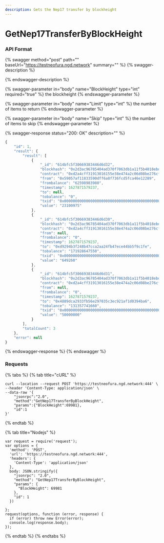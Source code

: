 ```yaml
---
description: Gets the Nep17 transfer by blockheight
---
```


# GetNep17TransferByBlockHeight

### API Format

{% swagger method="post" path="" baseUrl="https://testneofura.ngd.network" summary="" %}
{% swagger-description %}

{% endswagger-description %}

{% swagger-parameter in="body" name="BlockHeight" type="int" required="true" %}
the blockheight
{% endswagger-parameter %}

{% swagger-parameter in="body" name="Limit" type="int" %}
the number of items to return
{% endswagger-parameter %}

{% swagger-parameter in="body" name="Skip" type="int" %}
the number of items to skip
{% endswagger-parameter %}

{% swagger-response status="200: OK" description="" %}
```javascript
{
    "id": 1,
    "result": {
        "result": [
            {
                "_id": "614bfc5f30669383446d6d32",
                "blockhash": "0x2d3ac96785404ad370f7063db1a11f5b4018ebdd6b80754394360740bcc90c95",
                "contract": "0xd2a4cff31913016155e38e474a2c06d08be276cf",
                "from": "0x59057af11833590dff6a8f736fcd5fca46e12289",
                "frombalance": "62598983980",
                "timestamp": 1627871579237,
                "to": null,
                "tobalance": "0",
                "txid": "0x0000000000000000000000000000000000000000000000000000000000000000",
                "value": "23100975"
            },
            {
                "_id": "614bfc5f30669383446d6d30",
                "blockhash": "0x2d3ac96785404ad370f7063db1a11f5b4018ebdd6b80754394360740bcc90c95",
                "contract": "0xd2a4cff31913016155e38e474a2c06d08be276cf",
                "from": null,
                "frombalance": "0",
                "timestamp": 1627871579237,
                "to": "0xd9294b3f248b47cca2aa24fb47ece44bb5f9c1fe",
                "tobalance": "171928647550",
                "txid": "0x0000000000000000000000000000000000000000000000000000000000000000",
                "value": "649260"
            },
            {
                "_id": "614bfc5f30669383446d6d31",
                "blockhash": "0x2d3ac96785404ad370f7063db1a11f5b4018ebdd6b80754394360740bcc90c95",
                "contract": "0xd2a4cff31913016155e38e474a2c06d08be276cf",
                "from": null,
                "frombalance": "0",
                "timestamp": 1627871579237,
                "to": "0x4889dca2933fb56e297035c3ec921af1d0394ba6",
                "tobalance": "131357741660",
                "txid": "0x0000000000000000000000000000000000000000000000000000000000000000",
                "value": "50000000"
            }
        ],
        "totalCount": 3
    },
    "error": null
}
```
{% endswagger-response %}
{% endswagger %}

### Requests

{% tabs %}
{% tab title="cURL" %}
```
curl --location --request POST 'https://testneofura.ngd.network:444' \
--header 'Content-Type: application/json' \
--data-raw '{
    "jsonrpc":"2.0",
    "method":"GetNep17TransferByBlockHeight",
    "params":{"BlockHeight":69981},
    "id":1
}'
```
{% endtab %}

{% tab title="Nodejs" %}
```
var request = require('request');
var options = {
  'method': 'POST',
  'url': 'https://testneofura.ngd.network:444',
  'headers': {
    'Content-Type': 'application/json'
  },
  body: JSON.stringify({
    "jsonrpc": "2.0",
    "method": "GetNep17TransferByBlockHeight",
    "params": {
      "BlockHeight": 69981
    },
    "id": 1
  })

};
request(options, function (error, response) {
  if (error) throw new Error(error);
  console.log(response.body);
});
```
{% endtab %}
{% endtabs %}
